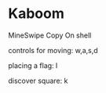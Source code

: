 # Kaboom
MineSwipe Copy
 On shell 

 controls for moving: w,a,s,d
 
 placing a flag: l
 
 discover square: k
